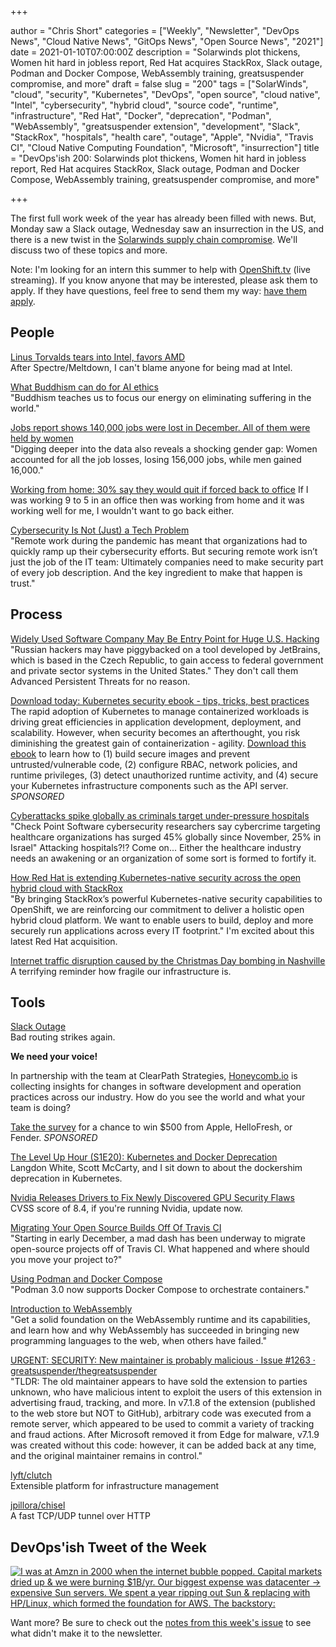 +++

author = "Chris Short"
categories = ["Weekly", "Newsletter", "DevOps News", "Cloud Native News", "GitOps News", "Open Source News", "2021"]
date = 2021-01-10T07:00:00Z
description = "Solarwinds plot thickens, Women hit hard in jobless report, Red Hat acquires StackRox, Slack outage, Podman and Docker Compose, WebAssembly training, greatsuspender compromise, and more"
draft = false
slug = "200"
tags = ["SolarWinds", "cloud", "security", "Kubernetes", "DevOps", "open source", "cloud native", "Intel", "cybersecurity", "hybrid cloud", "source code", "runtime", "infrastructure", "Red Hat", "Docker", "deprecation", "Podman", "WebAssembly", "greatsuspender extension", "development", "Slack", "StackRox", "hospitals", "health care", "outage", "Apple", "Nvidia", "Travis CI", "Cloud Native Computing Foundation", "Microsoft", "insurrection"]
title = "DevOps'ish 200: Solarwinds plot thickens, Women hit hard in jobless report, Red Hat acquires StackRox, Slack outage, Podman and Docker Compose, WebAssembly training, greatsuspender compromise, and more"

+++

The first full work week of the year has already been filled with news. But, Monday saw a Slack outage, Wednesday saw an insurrection in the US, and there is a new twist in the [Solarwinds supply chain compromise](https://devopsish.com/solarwinds-supply-chain-compromise/). We'll discuss two of these topics and more.

Note: I'm looking for an intern this summer to help with [OpenShift.tv](https://OpenShift.tv)  (live streaming). If you know anyone that may be interested, please ask them to apply. If they have questions, feel free to send them my way: [have them apply](https://us-redhat.icims.com/jobs/83032/openshift.tv-associate-producer-internship/job).

## People

[Linus Torvalds tears into Intel, favors AMD](https://www.zdnet.com/article/linus-torvalds-tears-into-intel-favors-amd/)  
After Spectre/Meltdown, I can't blame anyone for being mad at Intel.

[What Buddhism can do for AI ethics](https://www.technologyreview.com/2021/01/06/1015779/what-buddhism-can-do-ai-ethics/)  
"Buddhism teaches us to focus our energy on eliminating suffering in the world."

[Jobs report shows 140,000 jobs were lost in December. All of them were held by women](https://www.cnn.com/2021/01/08/economy/women-job-losses-pandemic/index.html)  
"Digging deeper into the data also reveals a shocking gender gap: Women accounted for all the job losses, losing 156,000 jobs, while men gained 16,000."

[Working from home: 30% say they would quit if forced back to office](https://www.usatoday.com/story/money/2021/01/05/jobs-home-29-professionals-would-quit-if-forced-go-back-office/4142830001/)
If I was working 9 to 5 in an office then was working from home and it was working well for me, I wouldn't want to go back either.

[Cybersecurity Is Not (Just) a Tech Problem](https://hbr.org/2021/01/cybersecurity-is-not-just-a-tech-problem)  
"Remote work during the pandemic has meant that organizations had to quickly ramp up their cybersecurity efforts. But securing remote work isn’t just the job of the IT team: Ultimately companies need to make security part of every job description. And the key ingredient to make that happen is trust."

## Process

[Widely Used Software Company May Be Entry Point for Huge U.S. Hacking](https://www.nytimes.com/2021/01/06/us/politics/russia-cyber-hack.html)  
"Russian hackers may have piggybacked on a tool developed by JetBrains, which is based in the Czech Republic, to gain access to federal government and private sector systems in the United States." They don't call them Advanced Persistent Threats for no reason.

[Download today: Kubernetes security ebook - tips, tricks, best practices](https://security.stackrox.com/kubernetes-security-ebook-tips-tricks-best-practices.html?Source=DevOpsIsh&LSource=DevOpsIsh)  
The rapid adoption of Kubernetes to manage containerized workloads is driving great efficiencies in application development, deployment, and scalability. However, when security becomes an afterthought, you risk diminishing the greatest gain of containerization - agility. [Download this ebook](https://security.stackrox.com/kubernetes-security-ebook-tips-tricks-best-practices.html?Source=DevOpsIsh&LSource=DevOpsIsh) to learn how to (1) build secure images and prevent untrusted/vulnerable code, (2) configure RBAC, network policies, and runtime privileges, (3) detect unauthorized runtime activity, and (4) secure your Kubernetes infrastructure components such as the API server. *SPONSORED*

[Cyberattacks spike globally as criminals target under-pressure hospitals](https://www.timesofisrael.com/cyberattacks-spike-globally-as-criminals-target-under-pressure-hospitals/)  
"Check Point Software cybersecurity researchers say cybercrime targeting healthcare organizations has surged 45% globally since November, 25% in Israel" Attacking hospitals?!? Come on... Either the healthcare industry needs an awakening or an organization of some sort is formed to fortify it.

[How Red Hat is extending Kubernetes-native security across the open hybrid cloud with StackRox](https://www.redhat.com/en/blog/how-red-hat-extending-kubernetes-native-security-across-open-hybrid-cloud-stackrox)  
"By bringing StackRox’s powerful Kubernetes-native security capabilities to OpenShift, we are reinforcing our commitment to deliver a holistic open hybrid cloud platform. We want to enable users to build, deploy and more securely run applications across every IT footprint." I'm excited about this latest Red Hat acquisition.

[Internet traffic disruption caused by the Christmas Day bombing in Nashville](https://blog.cloudflare.com/internet-traffic-disruption-caused-by-the-christmas-day-bombing-in-nashville/)  
A terrifying reminder how fragile our infrastructure is.

## Tools

[Slack Outage](https://status.slack.com/2021-01/9ecc1bc75347b6d1)  
Bad routing strikes again.

**We need your voice!**

In partnership with the team at ClearPath Strategies, [Honeycomb.io](https://www.honeycomb.io/?&utm_source=devopsish&utm_medium=newsletter&utm_campaign=ad&utm_content=honeycomb-homepage-devopish) is collecting insights for changes in software development and operation practices across our industry. How do you see the world and what your team is doing?

[Take the survey](https://clearpathstrategies.sjc1.qualtrics.com/jfe/form/SV_cMAECZ6jv5wmjrL?&utm_source=devopsish&utm_medium=newsletter&utm_campaign=ad&utm_keyword=&utm_content=software-production-excellence-survey-clearpath-devopsish&utm_adgroup=) for a chance to win $500 from Apple, HelloFresh, or Fender. *SPONSORED*

[The Level Up Hour (S1E20): Kubernetes and Docker Deprecation](https://www.twitch.tv/videos/863349828)  
Langdon White, Scott McCarty, and I sit down to about the dockershim deprecation in Kubernetes.

[Nvidia Releases Drivers to Fix Newly Discovered GPU Security Flaws](https://www.ign.com/articles/nvidia-releases-drivers-to-fix-newly-discovered-gpu-security-flaws)  
CVSS score of 8.4, if you're running Nvidia, update now.

[Migrating Your Open Source Builds Off Of Travis CI](https://blog.earthly.dev/migrating-from-travis/)  
"Starting in early December, a mad dash has been underway to migrate open-source projects off of Travis CI. What happened and where should you move your project to?"

[Using Podman and Docker Compose](https://www.redhat.com/sysadmin/podman-docker-compose)  
"Podman 3.0 now supports Docker Compose to orchestrate containers."

[Introduction to WebAssembly](https://www.edx.org/course/introduction-to-webassembly-runtime)  
"Get a solid foundation on the WebAssembly runtime and its capabilities, and learn how and why WebAssembly has succeeded in bringing new programming languages to the web, when others have failed."

[URGENT: SECURITY: New maintainer is probably malicious · Issue #1263 · greatsuspender/thegreatsuspender](https://github.com/greatsuspender/thegreatsuspender/issues/1263)  
"TLDR: The old maintainer appears to have sold the extension to parties unknown, who have malicious intent to exploit the users of this extension in advertising fraud, tracking, and more. In v7.1.8 of the extension (published to the web store but NOT to GitHub), arbitrary code was executed from a remote server, which appeared to be used to commit a variety of tracking and fraud actions. After Microsoft removed it from Edge for malware, v7.1.9 was created without this code: however, it can be added back at any time, and the original maintainer remains in control."

[lyft/clutch](https://github.com/lyft/clutch)  
Extensible platform for infrastructure management

[jpillora/chisel](https://github.com/jpillora/chisel)  
A fast TCP/UDP tunnel over HTTP

## DevOps'ish Tweet of the Week

[![I was at Amzn in 2000 when the internet bubble popped. Capital markets dried up & we were burning $1B/yr. Our biggest expense was datacenter -> expensive Sun servers. We spent a year ripping out Sun & replacing with HP/Linux, which formed the foundation for AWS. The backstory:](https://shortcdn.com/devopsish/200-devopsish-tweet-of-the-week.png)](https://twitter.com/DanRose999/status/1347677573900242944)

Want more? Be sure to check out the [notes from this week's issue](https://github.com/chris-short/devopsish.com/blob/main/content/post/200/notes.md) to see what didn't make it to the newsletter.

